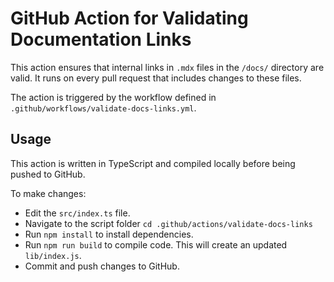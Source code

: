 # GitHub Action for Validating Documentation Links

This action ensures that internal links in `.mdx` files in the `/docs/` directory are valid. It runs on every pull request that includes changes to these files.

The action is triggered by the workflow defined in `.github/workflows/validate-docs-links.yml`.

## Usage

This action is written in TypeScript and compiled locally before being pushed to GitHub.

To make changes:

- Edit the `src/index.ts` file.
- Navigate to the script folder `cd .github/actions/validate-docs-links`
- Run `npm install` to install dependencies.
- Run `npm run build` to compile code. This will create an updated `lib/index.js`.
- Commit and push changes to GitHub.
